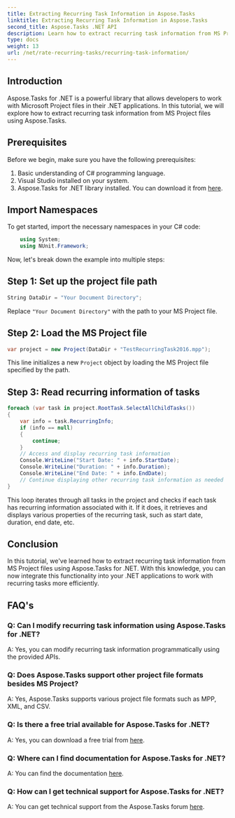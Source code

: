 ```yaml
---
title: Extracting Recurring Task Information in Aspose.Tasks
linktitle: Extracting Recurring Task Information in Aspose.Tasks
second_title: Aspose.Tasks .NET API
description: Learn how to extract recurring task information from MS Project files using Aspose.Tasks for .NET. Easy integration for .NET developers.
type: docs
weight: 13
url: /net/rate-recurring-tasks/recurring-task-information/
---
```

## Introduction
Aspose.Tasks for .NET is a powerful library that allows developers to work with Microsoft Project files in their .NET applications. In this tutorial, we will explore how to extract recurring task information from MS Project files using Aspose.Tasks.
## Prerequisites
Before we begin, make sure you have the following prerequisites:
1. Basic understanding of C# programming language.
2. Visual Studio installed on your system.
3. Aspose.Tasks for .NET library installed. You can download it from [here](https://releases.aspose.com/tasks/net/).
## Import Namespaces
To get started, import the necessary namespaces in your C# code:
```csharp
    using System;
    using NUnit.Framework;
```
Now, let's break down the example into multiple steps:
## Step 1: Set up the project file path
```csharp
String DataDir = "Your Document Directory";
```
Replace `"Your Document Directory"` with the path to your MS Project file.
## Step 2: Load the MS Project file
```csharp
var project = new Project(DataDir + "TestRecurringTask2016.mpp");
```
This line initializes a new `Project` object by loading the MS Project file specified by the path.
## Step 3: Read recurring information of tasks
```csharp
foreach (var task in project.RootTask.SelectAllChildTasks())
{
    var info = task.RecurringInfo;
    if (info == null)
    {
        continue;
    }
    // Access and display recurring task information
    Console.WriteLine("Start Date: " + info.StartDate);
    Console.WriteLine("Duration: " + info.Duration);
    Console.WriteLine("End Date: " + info.EndDate);
    // Continue displaying other recurring task information as needed
}
```
This loop iterates through all tasks in the project and checks if each task has recurring information associated with it. If it does, it retrieves and displays various properties of the recurring task, such as start date, duration, end date, etc.
## Conclusion
In this tutorial, we've learned how to extract recurring task information from MS Project files using Aspose.Tasks for .NET. With this knowledge, you can now integrate this functionality into your .NET applications to work with recurring tasks more efficiently.
## FAQ's
### Q: Can I modify recurring task information using Aspose.Tasks for .NET?
A: Yes, you can modify recurring task information programmatically using the provided APIs.
### Q: Does Aspose.Tasks support other project file formats besides MS Project?
A: Yes, Aspose.Tasks supports various project file formats such as MPP, XML, and CSV.
### Q: Is there a free trial available for Aspose.Tasks for .NET?
A: Yes, you can download a free trial from [here](https://releases.aspose.com/).
### Q: Where can I find documentation for Aspose.Tasks for .NET?
A: You can find the documentation [here](https://reference.aspose.com/tasks/net/).
### Q: How can I get technical support for Aspose.Tasks for .NET?
A: You can get technical support from the Aspose.Tasks forum [here](https://forum.aspose.com/c/tasks/15).
